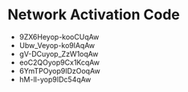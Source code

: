 # Network Activation Code
* 9ZX6Heyop-kooCUqAw
* Ubw_Veyop-ko9lAqAw
* gV-DCuyop_ZzW1oqAw
* eoC2QOyop9Cx1KcqAw
* 6YmTPOyop9IDzOoqAw
* hM-lI-yop9IDc54qAw